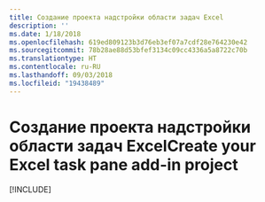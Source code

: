 ```yaml
---
title: Создание проекта надстройки области задач Excel
description: ''
ms.date: 1/18/2018
ms.openlocfilehash: 619ed809123b3d76eb3ef07a7cdf28e764230e42
ms.sourcegitcommit: 78b28ae88d53bfef3134c09cc4336a5a8722c70b
ms.translationtype: HT
ms.contentlocale: ru-RU
ms.lasthandoff: 09/03/2018
ms.locfileid: "19438489"
---
```

# <a name="create-your-excel-task-pane-add-in-project"></a><span data-ttu-id="9514a-102">Создание проекта надстройки области задач Excel</span><span class="sxs-lookup"><span data-stu-id="9514a-102">Create your Excel task pane add-in project</span></span>

[!INCLUDE[](../includes/excel-tutorial-setup.md)]